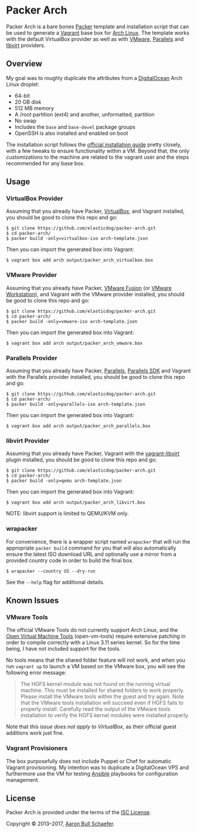 Packer Arch
===========

Packer Arch is a bare bones [Packer](https://www.packer.io/) template and
installation script that can be used to generate a [Vagrant](https://www.vagrantup.com/)
base box for [Arch Linux](https://www.archlinux.org/). The template works
with the default VirtualBox provider as well as with
[VMware](https://www.vagrantup.com/vmware), [Parallels](https://github.com/Parallels/vagrant-parallels)
and [libvirt](https://github.com/vagrant-libvirt/vagrant-libvirt) providers.

Overview
--------

My goal was to roughly duplicate the attributes from a
[DigitalOcean](https://www.digitalocean.com/) Arch Linux droplet:

* 64-bit
* 20 GB disk
* 512 MB memory
* A /root partition (ext4) and another, unformatted, partition
* No swap
* Includes the `base` and `base-devel` package groups
* OpenSSH is also installed and enabled on boot

The installation script follows the
[official installation guide](https://wiki.archlinux.org/index.php/Installation_Guide)
pretty closely, with a few tweaks to ensure functionality within a VM. Beyond
that, the only customizations to the machine are related to the vagrant user
and the steps recommended for any base box.

Usage
-----

### VirtualBox Provider

Assuming that you already have Packer,
[VirtualBox](https://www.virtualbox.org/), and Vagrant installed, you
should be good to clone this repo and go:

    $ git clone https://github.com/elasticdog/packer-arch.git
    $ cd packer-arch/
    $ packer build -only=virtualbox-iso arch-template.json

Then you can import the generated box into Vagrant:

    $ vagrant box add arch output/packer_arch_virtualbox.box

### VMware Provider

Assuming that you already have Packer,
[VMware Fusion](https://www.vmware.com/products/fusion/) (or
[VMware Workstation](https://www.vmware.com/products/workstation/)), and
Vagrant with the VMware provider installed, you should be good to clone
this repo and go:

    $ git clone https://github.com/elasticdog/packer-arch.git
    $ cd packer-arch/
    $ packer build -only=vmware-iso arch-template.json

Then you can import the generated box into Vagrant:

    $ vagrant box add arch output/packer_arch_vmware.box

### Parallels Provider

Assuming that you already have Packer,
[Parallels](http://www.parallels.com/), [Parallels SDK](http://www.parallels.com/eu/products/desktop/download/) and
Vagrant with the Parallels provider installed, you should be good to clone
this repo and go:

    $ git clone https://github.com/elasticdog/packer-arch.git
    $ cd packer-arch/
    $ packer build -only=parallels-iso arch-template.json

Then you can import the generated box into Vagrant:

    $ vagrant box add arch output/packer_arch_parallels.box

### libvirt Provider

Assuming that you already have Packer, Vagrant with the
[vagrant-libvirt](https://github.com/vagrant-libvirt/vagrant-libvirt)
plugin installed, you should be good to clone
this repo and go:

    $ git clone https://github.com/elasticdog/packer-arch.git
    $ cd packer-arch/
    $ packer build -only=qemu arch-template.json

Then you can import the generated box into Vagrant:

    $ vagrant box add arch output/packer_arch_libvirt.box

NOTE: libvirt support is limited to QEMU/KVM only.

### wrapacker

For convenience, there is a wrapper script named `wrapacker` that will run the
appropriate `packer build` command for you that will also automatically ensure
the latest ISO download URL and optionally use a mirror from a provided country
code in order to build the final box.

    $ wrapacker --country US --dry-run

See the `--help` flag for additional details.

Known Issues
------------

### VMware Tools

The official VMware Tools do not currently support Arch Linux, and the
[Open Virtual Machine Tools](https://github.com/vmware/open-vm-tools)
(open-vm-tools) require extensive patching in order to compile correctly
with a Linux 3.11 series kernel. So for the time being, I have not
included support for the tools.

No tools means that the shared folder feature will not work, and when you
run `vagrant up` to launch a VM based on the VMware box, you will see the
following error message:

> The HGFS kernel module was not found on the running virtual machine.
> This must be installed for shared folders to work properly. Please
> install the VMware tools within the guest and try again. Note that
> the VMware tools installation will succeed even if HGFS fails
> to properly install. Carefully read the output of the VMware tools
> installation to verify the HGFS kernel modules were installed properly.

Note that _this issue does not apply to VirtualBox_, as their official
guest additions work just fine.

### Vagrant Provisioners

The box purposefully does not include Puppet or Chef for automatic Vagrant
provisioning. My intention was to duplicate a DigitalOcean VPS and
furthermore use the VM for testing [Ansible](http://www.ansible.com/)
playbooks for configuration management.

License
-------

Packer Arch is provided under the terms of the
[ISC License](https://en.wikipedia.org/wiki/ISC_license).

Copyright &copy; 2013&#8211;2017, [Aaron Bull Schaefer](mailto:aaron@elasticdog.com).
